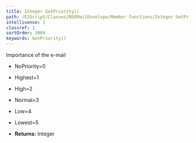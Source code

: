 ```yaml
---
title: Integer GetPriority()
path: /EJScript/Classes/NSEMailEnvelope/Member functions/Integer GetPriority()
intellisense: 1
classref: 1
sortOrder: 3004
keywords: GetPriority()
---
```



Importance of the e-mail
* NoPriority=0
* Highest=1
* High=2
* Normal=3
* Low=4
* Lowest=5


* **Returns:** Integer


